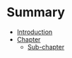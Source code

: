 # Summary

- [Introduction](./introduction.md)
- [Chapter](./chapter/index.md)
  - [Sub-chapter](./chapter/sub-chapter.md)
